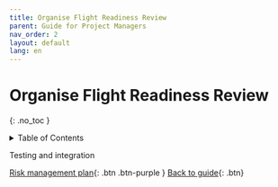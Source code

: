 ```yaml
---
title: Organise Flight Readiness Review
parent: Guide for Project Managers
nav_order: 2
layout: default
lang: en
---
```


# Organise Flight Readiness Review
{: .no_toc }

<details markdown="block">
<summary>Table of Contents</summary>

- Table of Contents
{:toc}

</details>

Testing and integration


[Risk management plan]({{site.url}}/project-managers/pm-risk-mgmt-plan/){: .btn .btn-purple }
[Back to guide]({{site.url}}//pm/guide#how-to){: .btn}